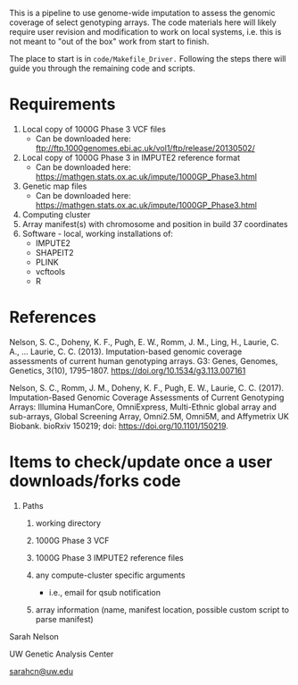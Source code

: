 This is a pipeline to use genome-wide imputation to assess the genomic coverage of select genotyping arrays. The code materials here will likely require user revision and modification to work on local systems, i.e. this is not meant to "out of the box" work from start to finish.

The place to start is in `code/Makefile_Driver.` Following the steps there will guide you through the remaining code and scripts.

# Requirements

1. Local copy of 1000G Phase 3 VCF files
	* Can be downloaded here: ftp://ftp.1000genomes.ebi.ac.uk/vol1/ftp/release/20130502/
1. Local copy of 1000G Phase 3 in IMPUTE2 reference format
	* Can be downloaded here: https://mathgen.stats.ox.ac.uk/impute/1000GP_Phase3.html
1. Genetic map files
	* Can be downloaded here: https://mathgen.stats.ox.ac.uk/impute/1000GP_Phase3.html
1. Computing cluster
1. Array manifest(s) with chromosome and position in build 37 coordinates
1. Software - local, working installations of:
	* IMPUTE2
	* SHAPEIT2
	* PLINK
	* vcftools
	* R

# References

Nelson, S. C., Doheny, K. F., Pugh, E. W., Romm, J. M., Ling, H., Laurie, C. A., … Laurie, C. C. (2013). Imputation-based genomic coverage assessments of current human genotyping arrays. G3: Genes, Genomes, Genetics, 3(10), 1795–1807. https://doi.org/10.1534/g3.113.007161

Nelson, S. C., Romm, J. M., Doheny, K. F., Pugh, E. W., Laurie, C. C. (2017). Imputation-Based Genomic Coverage Assessments of Current Genotyping Arrays: Illumina HumanCore, OmniExpress, Multi-Ethnic global array and sub-arrays, Global Screening Array, Omni2.5M, Omni5M, and Affymetrix UK Biobank. bioRxiv 150219; doi: https://doi.org/10.1101/150219. 

# Items to check/update once a user downloads/forks code

1. Paths
	1. working directory
	1. 1000G Phase 3 VCF
	1. 1000G Phase 3 IMPUTE2 reference files
	
	1. any compute-cluster specific arguments
		* i.e., email for qsub notification
	1. array information (name, manifest location, possible custom script to parse manifest)

	
Sarah Nelson

UW Genetic Analysis Center

sarahcn@uw.edu
